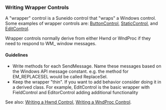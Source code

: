 ### Writing Wrapper Controls

A "wrapper" control is a Suneido control that "wraps" a Windows control. Some examples of wrapper controls are: [ButtonControl](<../Reference/ButtonControl.md>), [StaticControl](<../Reference/StaticControl.md>), and [EditControl](<../Reference/EditControl.md>).

Wrapper controls normally derive from either Hwnd or WndProc if they need to respond to WM_ window messages.

#### Guidelines

-	Write methods for each SendMessage. Name these messages based on the Windows API message constant. e.g. the method for EM_REPLACESEL would be called ReplaceSel.
-	Keep the wrapper "thin". If you want to add behavior consider doing it in a derived class. For example, EditControl is the basic wrapper with FieldControl and EditorControl adding additional functionality


See also: [Writing a Hwnd Control](<Writing a Hwnd Control.md>), [Writing a WndProc Control](<Writing a WndProc Control.md>).